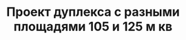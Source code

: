 ---
title: Проект дуплекса с разными площадями 105 и 125 м кв
description: Готовый проект дуплекса с разными площадями на две семьи, из кирпича, газобетона или пеноблока. Площадь секции&#58; 105 и 125 м.кв.

layout: project
permalink: /proekty/:path

weight: 1800

project-title: Дуплекс с разными площадями
project-catalog-title: Двухэтажный дуплекс
project-name: TD-105/125
tiny-description: Таунхаус с разными площадями

short-description: "Готовый проект дуплекса с разными площадями на две семьи, из кирпича, газобетона или пеноблока. Площадь секции&#58; 105 и 125 м.кв."

price-project: "90 000 р"
price-build: "от 4 310 000 р"


area: "105/125"

related:
- TD-79
- TD-123
- TP-116

params:
- name: "Площадь секции А/Б"
  value: "104 / 125 м<sup>2</sup>"
- name: "Площадь 1-го этажа"
  value: "55 / 65 м<sup>2</sup>"
- name: "Площадь 2-го этажа"
  value: "49 / 60 м<sup>2</sup>"
- name: "Крыльцо, терраса"
  value: "24 / 24 м<sup>2</sup>"
- name: "Спальни"
  value: "3 / 4"
- name: "Санузлы"
  value: "2 / 2"
- name: "Габаритные размеры дома"
  value: "13.6 x 18.5 м"
- name: "Высота 1-го этажа"
  value: "3.0 м"
- name: "Высота 2-го этажа"
  value: "2.7 м"
- name: "Фундамент"
  value: "Монолитный ж/б"
- name: "Конструкция стен"
  value: "Газобетон 400 мм"
- name: "Перекрытия"
  value: "Монолитные ж/б"
- name: "Покрытие кровли"
  value: "Гибкая черепица"
- name: "Облицовка стен"
  value: "Клинкер, термососна"

options:
- name: "Зеркальный проект"
  value: "5 000 р"
- name: "Паспорт дома"
  value: "5 000 р"
- name: "Проект отопления"
  value: "30 000 р"
- name: "Водоснабжение, канализация"
  value: "30 000 р"
- name: "Проект электрики"
  value: "30 000 р"
- name: "Проект подвала"
  value: "30 000 р"
- name: "Замена материала стен"
  value: "20 000 р"
- name: "Изменение фундамента"
  value: "20 000 р"
- name: "Перепланировка (перегородки)"
  value: "5 000 р"
- name: "Дизайн интерьера"
  value: "120 000 р"
---